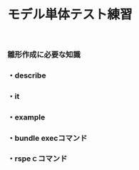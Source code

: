 # モデル単体テスト練習
<br>

### 雛形作成に必要な知識

### ・describe

### ・it

### ・example

### ・bundle execコマンド

### ・rspeｃコマンド

